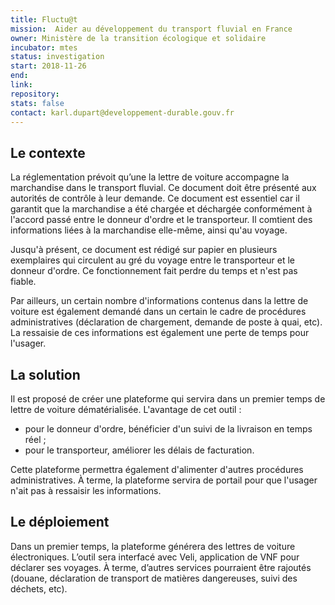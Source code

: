 ```yaml
---
title: Fluctu@t
mission:  Aider au développement du transport fluvial en France
owner: Ministère de la transition écologique et solidaire
incubator: mtes
status: investigation
start: 2018-11-26
end:
link:
repository:
stats: false
contact: karl.dupart@developpement-durable.gouv.fr
---
```


## Le contexte
La réglementation prévoit qu’une la lettre de voiture accompagne la marchandise dans le transport fluvial. Ce document doit être présenté aux autorités de contrôle à leur demande. Ce document est essentiel car il garantit que la marchandise a été chargée et déchargée conformément à l'accord passé entre le donneur d'ordre et le transporteur. Il comtient des informations liées à la marchandise elle-même, ainsi qu'au voyage.

Jusqu'à présent, ce document est rédigé sur papier en plusieurs exemplaires qui circulent au gré du voyage entre le transporteur et le donneur d'ordre. Ce fonctionnement fait perdre du temps et n'est pas fiable.

Par ailleurs, un certain nombre d'informations contenus dans la lettre de voiture est également demandé dans un certain le cadre de procédures administratives (déclaration de chargement, demande de poste à quai, etc). La ressaisie de ces informations est également une perte de temps pour l'usager.

## La solution
Il est proposé de créer une plateforme qui servira dans un premier temps de lettre de voiture dématérialisée. L'avantage de cet outil :
* pour le donneur d'ordre, bénéficier d'un suivi de la livraison en temps réel ;
* pour le transporteur, améliorer les délais de facturation.

Cette plateforme permettra également d'alimenter d'autres procédures administratives. À terme, la plateforme servira de portail pour que l'usager n'ait pas à ressaisir les informations.

## Le déploiement
Dans un premier temps, la plateforme générera des lettres de voiture électroniques. L’outil sera interfacé avec Veli, application de VNF pour déclarer ses voyages. À terme, d’autres services pourraient être rajoutés (douane, déclaration de transport de matières dangereuses, suivi des déchets, etc). 
